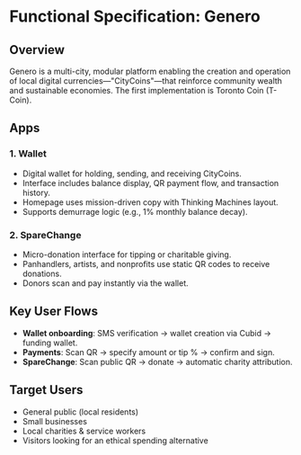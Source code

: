 # Functional Specification: Genero

## Overview
Genero is a multi-city, modular platform enabling the creation and operation of local digital currencies—"CityCoins"—that reinforce community wealth and sustainable economies. The first implementation is Toronto Coin (T-Coin).

## Apps
### 1. Wallet
- Digital wallet for holding, sending, and receiving CityCoins.
- Interface includes balance display, QR payment flow, and transaction history.
- Homepage uses mission-driven copy with Thinking Machines layout.
- Supports demurrage logic (e.g., 1% monthly balance decay).

### 2. SpareChange
- Micro-donation interface for tipping or charitable giving.
- Panhandlers, artists, and nonprofits use static QR codes to receive donations.
- Donors scan and pay instantly via the wallet.

## Key User Flows
- **Wallet onboarding**: SMS verification → wallet creation via Cubid → funding wallet.
- **Payments**: Scan QR → specify amount or tip % → confirm and sign.
- **SpareChange**: Scan public QR → donate → automatic charity attribution.

## Target Users
- General public (local residents)
- Small businesses
- Local charities & service workers
- Visitors looking for an ethical spending alternative
